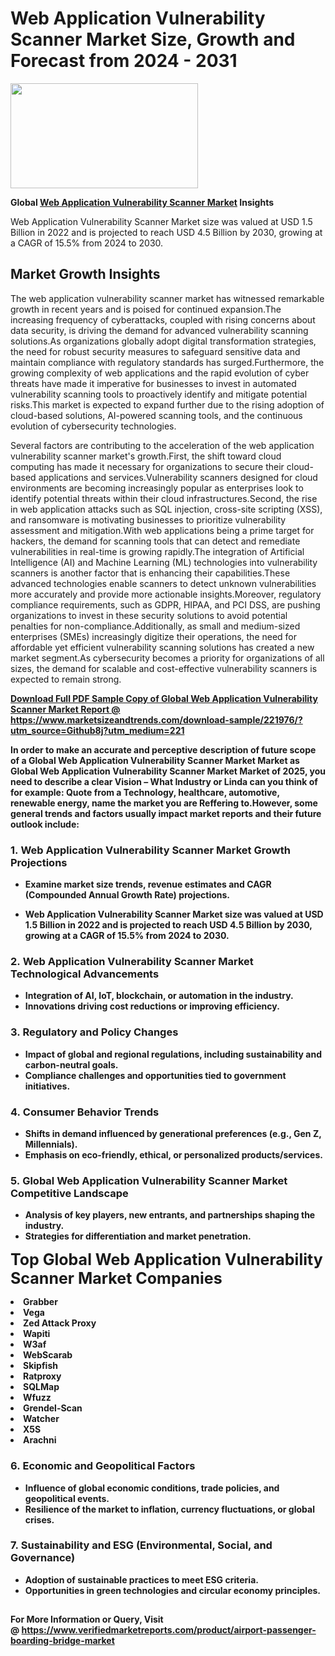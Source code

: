 <H1>Web Application Vulnerability Scanner Market Size, Growth and Forecast from 2024 - 2031</H1><img class="aligncenter size-medium wp-image-584254" src="https://thirdeyenews.in/wp-content/uploads/2024/09/Global-Market-Research-300x168.jpeg" alt="" width="300" height="168" /><p><strong>Global&nbsp;<a href="https://www.marketsizeandtrends.com/download-sample/221976/?utm_source=Github8j?utm_medium=221">Web Application Vulnerability Scanner Market</a> Insights</strong></p><p>Web Application Vulnerability Scanner Market size was valued at USD 1.5 Billion in 2022 and is projected to reach USD 4.5 Billion by 2030, growing at a CAGR of 15.5% from 2024 to 2030.</p><p><h2>Market Growth Insights</h2> <p>The web application vulnerability scanner market has witnessed remarkable growth in recent years and is poised for continued expansion.The increasing frequency of cyberattacks, coupled with rising concerns about data security, is driving the demand for advanced vulnerability scanning solutions.As organizations globally adopt digital transformation strategies, the need for robust security measures to safeguard sensitive data and maintain compliance with regulatory standards has surged.Furthermore, the growing complexity of web applications and the rapid evolution of cyber threats have made it imperative for businesses to invest in automated vulnerability scanning tools to proactively identify and mitigate potential risks.This market is expected to expand further due to the rising adoption of cloud-based solutions, AI-powered scanning tools, and the continuous evolution of cybersecurity technologies.</p> <p><strong><a href="#"></a></strong></p> <p>Several factors are contributing to the acceleration of the web application vulnerability scanner market's growth.First, the shift toward cloud computing has made it necessary for organizations to secure their cloud-based applications and services.Vulnerability scanners designed for cloud environments are becoming increasingly popular as enterprises look to identify potential threats within their cloud infrastructures.Second, the rise in web application attacks such as SQL injection, cross-site scripting (XSS), and ransomware is motivating businesses to prioritize vulnerability assessment and mitigation.With web applications being a prime target for hackers, the demand for scanning tools that can detect and remediate vulnerabilities in real-time is growing rapidly.The integration of Artificial Intelligence (AI) and Machine Learning (ML) technologies into vulnerability scanners is another factor that is enhancing their capabilities.These advanced technologies enable scanners to detect unknown vulnerabilities more accurately and provide more actionable insights.Moreover, regulatory compliance requirements, such as GDPR, HIPAA, and PCI DSS, are pushing organizations to invest in these security solutions to avoid potential penalties for non-compliance.Additionally, as small and medium-sized enterprises (SMEs) increasingly digitize their operations, the need for affordable yet efficient vulnerability scanning solutions has created a new market segment.As cybersecurity becomes a priority for organizations of all sizes, the demand for scalable and cost-effective vulnerability scanners is expected to remain strong.</p> <p><strong><a href="#"></p><p><span class=""><strong>Download Full PDF Sample Copy of Global Web Application Vulnerability Scanner Market Report</strong> @ <a href="https://www.marketsizeandtrends.com/download-sample/221976/?utm_source=Github8j?utm_medium=221" target="_blank">https://www.marketsizeandtrends.com/download-sample/221976/?utm_source=Github8j?utm_medium=221</a></span></p><p>In order to make an accurate and perceptive description of future scope of a Global&nbsp;Web Application Vulnerability Scanner Market Market as Global&nbsp;Web Application Vulnerability Scanner Market Market of 2025, you need to describe a clear Vision &ndash; What Industry or Linda can you think of for example: Quote from a Technology, healthcare, automotive, renewable energy, name the market you are Reffering to.However, some general trends and factors usually impact market reports and their future outlook include:</p><h3>1.&nbsp;<strong>Web Application Vulnerability Scanner Market Growth Projections</strong></h3><ul><li>Examine market size trends, revenue estimates and CAGR (Compounded Annual Growth Rate) projections.</li><li><p>Web Application Vulnerability Scanner Market size was valued at USD 1.5 Billion in 2022 and is projected to reach USD 4.5 Billion by 2030, growing at a CAGR of 15.5% from 2024 to 2030.</p></li></ul><h3>2.&nbsp;<strong>Web Application Vulnerability Scanner Market Technological Advancements</strong></h3><ul><li>Integration of AI, IoT, blockchain, or automation in the industry.</li><li>Innovations driving cost reductions or improving efficiency.</li></ul><h3>3.&nbsp;<strong>Regulatory and Policy Changes</strong></h3><ul><li>Impact of global and regional regulations, including sustainability and carbon-neutral goals.</li><li>Compliance challenges and opportunities tied to government initiatives.</li></ul><h3>4.&nbsp;<strong>Consumer Behavior Trends</strong></h3><ul><li>Shifts in demand influenced by generational preferences (e.g., Gen Z, Millennials).</li><li>Emphasis on eco-friendly, ethical, or personalized products/services.</li></ul><h3>5.&nbsp;<strong>Global Web Application Vulnerability Scanner Market Competitive Landscape</strong></h3><ul><li>Analysis of key players, new entrants, and partnerships shaping the industry.</li><li>Strategies for differentiation and market penetration.</li></ul><p data-pm-slice="1 1 []"><span style="color: inherit; font-family: inherit; font-size: 25px;">Top Global Web Application Vulnerability Scanner Market Companies</span></p><div class="" data-test-id=""><p><li>Grabber</li><li> Vega</li><li> Zed Attack Proxy</li><li> Wapiti</li><li> W3af</li><li> WebScarab</li><li> Skipfish</li><li> Ratproxy</li><li> SQLMap</li><li> Wfuzz</li><li> Grendel-Scan</li><li> Watcher</li><li> X5S</li><li> Arachni</li></p></div><h3>6.&nbsp;<strong>Economic and Geopolitical Factors</strong></h3><ul><li>Influence of global economic conditions, trade policies, and geopolitical events.</li><li>Resilience of the market to inflation, currency fluctuations, or global crises.</li></ul><h3>7.&nbsp;<strong>Sustainability and ESG (Environmental, Social, and Governance)</strong></h3><ul><li>Adoption of sustainable practices to meet ESG criteria.</li><li>Opportunities in green technologies and circular economy principles.</li></ul><h2><strong style="font-size: 14px;">For More Information or Query, Visit @&nbsp;</strong><a style="background-color: #ffffff; font-size: 14px;" href="https://www.marketsizeandtrends.com/report/web-application-vulnerability-scanner-market/" target="_blank">https://www.verifiedmarketreports.com/product/airport-passenger-boarding-bridge-market</a></h2>